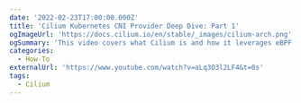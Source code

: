 ```yaml
---
date: '2022-02-23T17:00:00.000Z'
title: 'Cilium Kubernetes CNI Provider Deep Dive: Part 1'
ogImageUrl: 'https://docs.cilium.io/en/stable/_images/cilium-arch.png'
ogSummary: 'This video covers what Cilium is and how it leverages eBPF to provide load balancing, observability, and security'
categories:
  - How-To
externalUrl: 'https://www.youtube.com/watch?v=aLq3O3l2LF4&t=0s'
tags:
  - Cilium
---
```


